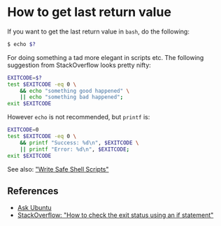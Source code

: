 # How to get last return value

If you want to get the last return value in `bash`, do the following:

```bash
$ echo $?
```

For doing something a tad more elegant in scripts etc. The following suggestion from StackOverflow looks pretty nifty:

```bash
EXITCODE=$?
test $EXITCODE -eq 0 \
    && echo "something good happened" \
    || echo "something bad happened";
exit $EXITCODE
```

However `echo` is not recommended, but `printf` is:

```bash
EXITCODE=0
test $EXITCODE -eq 0 \
    && printf "Success: %d\n", $EXITCODE \
    || printf "Error: %d\n", $EXITCODE;
exit $EXITCODE
```

See also: ["Write Safe Shell Scripts"](write_safe_shell_scripts.md)

## References

- [Ask Ubuntu](https://askubuntu.com/questions/324423/how-to-access-the-last-return-value-in-bash)
- [StackOverflow: "How to check the exit status using an if statement"](https://stackoverflow.com/questions/26675681/how-to-check-the-exit-status-using-an-if-statement)
